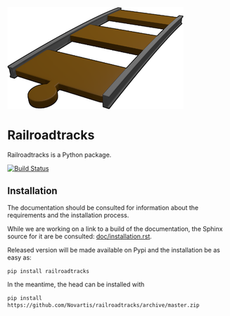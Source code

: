 
<img src="doc/_static/logo_rrt.png" alt="RRT logo" style="width:400px">

Railroadtracks
==============

Railroadtracks is a Python package.


[![Build Status](https://travis-ci.org/Novartis/railroadtracks.svg)](https://travis-ci.org/Novartis/railroadtracks)

Installation
------------

The documentation should be consulted for information about the requirements and the installation process.

While we are working on a link to a build of the documentation, the Sphinx source for it
are be consulted: <a href="doc/installation.rst">doc/installation.rst</a>.

Released version will be made available on Pypi and the installation be as easy as:
```
pip install railroadtracks
```

In the meantime, the head can be installed with
```
pip install https://github.com/Novartis/railroadtracks/archive/master.zip
```


